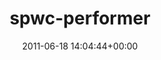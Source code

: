 ---
title:		"spwc-performer"
mediatype:		"upload"
description:		"TBC"
date:		"2011-06-18 14:04:44+00:00"
album:		"people"
filename:		"spwc-performer.md"
series:		""
cl_public_id:		"people/spwc-performer"
cl_version:		1497005559
format:		"tiff"
bytes:		6118604
width:		2560
height:		1440
exposure_mode:		"Auto"
program:		"Aperture-priority AE"
aperture:		"2.0"
focal_length:		"35.0 mm"
iso:		"200"
shutter_speed:		"1/5000"
metering:		"Multi-segment"
flash:		"Off, Did not fire"
white_balance:		"Custom"
colour_temp:		"6000"
has_crop:		"false"
orientation:		"Horizontal (normal)"
camera_model:		"NIKON D7000"
lens_info:		"35mm f/1.8"
artist:		"No artist info"
x_resolution:		"300"
y_resolution:		"300"
---
